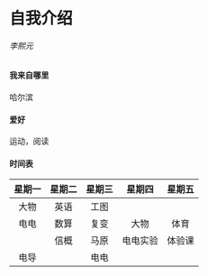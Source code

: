 # 自我介绍

###### 李熙元

#### 我来自哪里

哈尔滨

#### 爱好

运动，阅读

#### 时间表

| 星期一 | 星期二 | 星期三 |  星期四  | 星期五 |
| :----: | :----: | :----: | :------: | :----: |
|  大物  |  英语  |  工图  |          |        |
|  电电  |  数算  |  复变  |   大物   |  体育  |
|        |  信概  |  马原  | 电电实验 | 体验课 |
|  电导  |        |  电电  |          |        |



